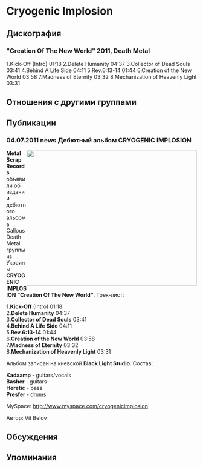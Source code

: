 # Cryogenic Implosion



## Дискография

### "Creation Of The New World" 2011, Death Metal

1.Kick-Off (Intro) 01:18
2.Delete Humanity 04:37
3.Collector of Dead Souls 03:41
4.Behind A Life Side 04:11
5.Rev.6:13-14 01:44
6.Creation of the New World 03:58
7.Madness of Eternity 03:32
8.Mechanization of Heavenly Light 03:31


## Отношения с другими группами


## Публикации

### 04.07.2011 news Дебютный альбом CRYOGENIC IMPLOSION

<P><STRONG><IMG height=359 alt="" hspace=0 src="/images/news_rus/2011.07/19883.jpg" width=450 align=right border=0>Metal Scrap Records</STRONG> объявили об издании дебютного альбома Callous Death Metal группы из Украины <STRONG>CRYOGENIC IMPLOSION "Creation Of The New World"</STRONG>. Трек-лист:</P>
<P>1.<STRONG>Kick-Off</STRONG> (Intro) 01:18<BR>2.<STRONG>Delete Humanity</STRONG> 04:37<BR>3.<STRONG>Collector of Dead Souls</STRONG> 03:41<BR>4.<STRONG>Behind A Life Side</STRONG> 04:11<BR>5.<STRONG>Rev.6:13-14</STRONG> 01:44<BR>6.<STRONG>Creation of the New World</STRONG> 03:58<BR>7.<STRONG>Madness of Eternity</STRONG> 03:32<BR>8.<STRONG>Mechanization of Heavenly Light</STRONG> 03:31</P>
<P>Альбом записан на киевской <STRONG>Black Light Studio</STRONG>. Состав:</P>
<P><STRONG>Kadaamp </STRONG>- guitars/vocals<BR><STRONG>Basher </STRONG>- guitars<BR><STRONG>Heretic</STRONG> - bass<BR><STRONG>Presfer </STRONG>- drums</P>
<P>MySpace: <A href="http://www.myspace.com/cryogenicimplosion">http://www.myspace.com/cryogenicimplosion</A></P>
Автор: Vit Belov


## Обсуждения


## Упоминания

